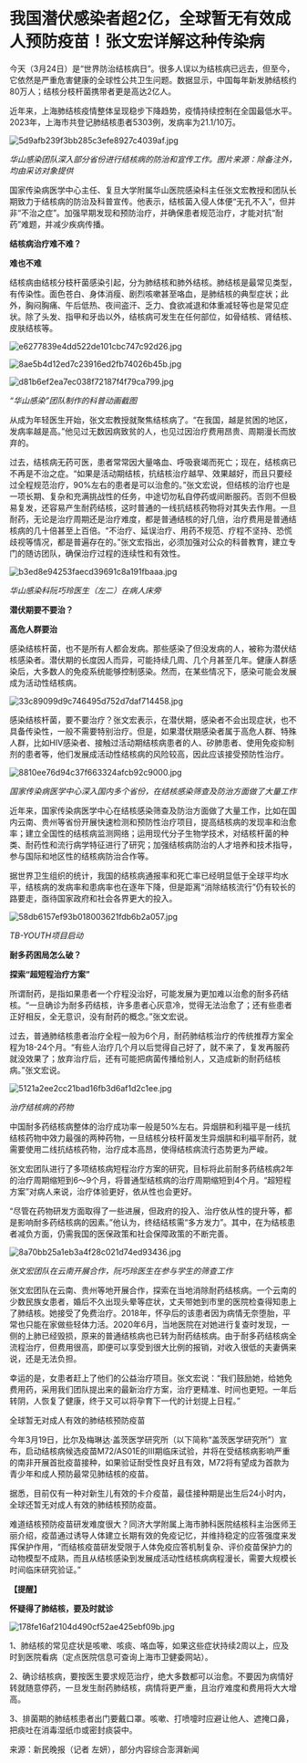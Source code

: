 # 我国潜伏感染者超2亿，全球暂无有效成人预防疫苗！张文宏详解这种传染病

今天（3月24日）是“世界防治结核病日”。很多人误以为结核病已远去，但至今，它依然是严重危害健康的全球性公共卫生问题。数据显示，中国每年新发肺结核约80万人；结核分枝杆菌携带者更是高达2亿人。

近年来，上海肺结核疫情整体呈现稳步下降趋势，疫情持续控制在全国最低水平。2023年，上海市共登记肺结核患者5303例，发病率为21.1/10万。

![5d9afb239f3bb285c3efe8927c4039af.jpg](https://raw.githubusercontent.com/qqhsx/qqnews_image/main/2024/03/24/我国潜伏感染者超2亿，全球暂无有效成人预防疫苗！张文宏详解这种传染病/5d9afb239f3bb285c3efe8927c4039af.jpg)

_华山感染团队深入部分省份进行结核病的防治和宣传工作。图片来源：除备注外，均由采访对象提供_

国家传染病医学中心主任、复旦大学附属华山医院感染科主任张文宏教授和团队长期致力于结核病的防治及科普宣传。他表示，结核菌入侵人体便“无孔不入”，但并非“不治之症”。加强早期发现和预防治疗，并确保患者规范治疗，才能对抗“耐药”难题，并减少疾病传播。

**结核病治疗难不难？**

**难也不难**

结核病由结核分枝杆菌感染引起，分为肺结核和肺外结核。肺结核是最常见类型，有传染性。面色苍白、身体消瘦、剧烈咳嗽甚至咯血，是肺结核的典型症状；此外，胸闷胸痛、午后低热、夜间盗汗、乏力、食欲减退和体重减轻等也是常见症状。除了头发、指甲和牙齿以外，结核病可发生在任何部位，如骨结核、肾结核、皮肤结核等。

![e6277839e4dd522de101cbc747c92d26.jpg](https://raw.githubusercontent.com/qqhsx/qqnews_image/main/2024/03/24/我国潜伏感染者超2亿，全球暂无有效成人预防疫苗！张文宏详解这种传染病/e6277839e4dd522de101cbc747c92d26.jpg)

![8ae5b4d12ed7c23916ed2fb74026b45b.jpg](https://raw.githubusercontent.com/qqhsx/qqnews_image/main/2024/03/24/我国潜伏感染者超2亿，全球暂无有效成人预防疫苗！张文宏详解这种传染病/8ae5b4d12ed7c23916ed2fb74026b45b.jpg)

![d81b6ef2ea7ec038f72187f4f79ca799.jpg](https://raw.githubusercontent.com/qqhsx/qqnews_image/main/2024/03/24/我国潜伏感染者超2亿，全球暂无有效成人预防疫苗！张文宏详解这种传染病/d81b6ef2ea7ec038f72187f4f79ca799.jpg)

_“华山感染”团队制作的科普动画截图_

从成为年轻医生开始，张文宏教授就聚焦结核病了。“在我国，越是贫困的地区，发病率越是高。”他见过无数因病致贫的人，也见过因治疗费用昂贵、周期漫长而放弃的。

过去，结核病无药可医，患者常常因大量咯血、呼吸衰竭而死亡；现在，结核病已不再是不治之症。“如果是活动期结核，抗结核治疗越早、效果越好，而且只要经过全程规范治疗，90%左右的患者是可以治愈的。”张文宏说，但结核的治疗也是一项长期、复杂和充满挑战性的任务，中途切勿私自停药或间断服药。否则不但极易复发，还容易产生耐药结核，这时普通的一线抗结核药物将对其失去作用。一旦耐药，无论是治疗周期还是治疗难度，都是普通结核的好几倍，治疗费用是普通结核病的几十倍甚至上百倍。“不治疗、延误治疗、用药不规范、疗程不坚持、恐慌歧视等情况，都是普遍存在的。”张文宏指出，必须加强对公众的科普教育，建立专门的随访团队，确保治疗过程的连续性和有效性。

![b3ed8e94253faecd39691c8a191fbaaa.jpg](https://raw.githubusercontent.com/qqhsx/qqnews_image/main/2024/03/24/我国潜伏感染者超2亿，全球暂无有效成人预防疫苗！张文宏详解这种传染病/b3ed8e94253faecd39691c8a191fbaaa.jpg)

 _华山感染科阮巧玲医生（左二）在病人床旁_

**潜伏期要不要治？**

**高危人群要治**

感染结核杆菌，也不是所有人都会发病。那些感染了但没发病的人，被称为潜伏结核感染者。潜伏期的长度因人而异，可能持续几周、几个月甚至几年。健康人群感染后，大多数人的免疫系统能够控制感染。然而，在某些情况下，感染可能会发展成为活动性结核病。

![33c89099d9c746495d752d7daf714458.jpg](https://raw.githubusercontent.com/qqhsx/qqnews_image/main/2024/03/24/我国潜伏感染者超2亿，全球暂无有效成人预防疫苗！张文宏详解这种传染病/33c89099d9c746495d752d7daf714458.jpg)

感染结核杆菌，要不要治疗？张文宏表示，在潜伏期，感染者不会出现症状，也不具备传染性，一般不需要特别治疗。但是，如果潜伏期感染者属于高危人群、特殊人群，比如HIV感染者、接触过活动期结核病患者的人、矽肺患者、使用免疫抑制剂的患者等，他们发展成活动性结核病的风险较高，因此应该接受预防性治疗。

![8810ee76d94c37f663324afcb92c9000.jpg](https://raw.githubusercontent.com/qqhsx/qqnews_image/main/2024/03/24/我国潜伏感染者超2亿，全球暂无有效成人预防疫苗！张文宏详解这种传染病/8810ee76d94c37f663324afcb92c9000.jpg)

 _国家传染病医学中心深入国内多个省份，在结核感染筛查及防治方面做了大量工作_

近年来，国家传染病医学中心在结核感染筛查及防治方面做了大量工作，比如在国内云南、贵州等省份开展快速检测和预防性治疗项目，提高结核病的发现率和治愈率；建立全国性的结核病监测网络；运用现代分子生物学技术，对结核杆菌的种类、耐药性和流行病学特征进行了研究；加强结核病防治的人才培养和技术指导，参与国际和地区性的结核病防治合作等。

据世界卫生组织的统计，我国的结核病通报率和死亡率已经明显低于全球平均水平，结核病的发病率和患病率也在逐年下降，但是距离“消除结核流行”仍有较长的路要走，亟待国家政府和社会各界更大的投入。

![58db6157ef93b018003621fdb6b2a057.jpg](https://raw.githubusercontent.com/qqhsx/qqnews_image/main/2024/03/24/我国潜伏感染者超2亿，全球暂无有效成人预防疫苗！张文宏详解这种传染病/58db6157ef93b018003621fdb6b2a057.jpg)

 _TB-YOUTH项目启动_

**耐多药困局怎么破？**

**探索“超短程治疗方案”**

所谓耐药，是指如果患者一个疗程没治好，可能发展为更加难以治愈的耐多药结核。“一旦确诊为耐多药结核，许多患者心灰意冷，觉得无法治愈了；还有些患者正好相反，全无意识，没有耐药的概念。”张文宏说。

过去，普通肺结核患者治疗全程一般为6个月，耐药肺结核治疗的传统推荐方案全程为18-24个月。“有些人治疗几个月以后觉得自己好了，就不来了，复发再服药就没效果了；放弃治疗后，还有可能把病菌传播给别人，又造成新的耐药结核病。”张文宏说。

![5121a2ee2cc21bad16fb3d6af1d2c1ee.jpg](https://raw.githubusercontent.com/qqhsx/qqnews_image/main/2024/03/24/我国潜伏感染者超2亿，全球暂无有效成人预防疫苗！张文宏详解这种传染病/5121a2ee2cc21bad16fb3d6af1d2c1ee.jpg)

_治疗结核病的药物_

中国耐多药结核病整体的治疗成功率一般是50%左右。异烟肼和利福平是一线抗结核药物中效力最强的两种药物，一旦结核分枝杆菌发生异烟肼和利福平耐药，就需要使用二线抗结核药物，治疗成本高昂，使得结核病流行态势更为严峻。

张文宏团队进行了多项结核病短程治疗方案的研究，目标将此前耐多药结核病2年的治疗周期缩短到6～9个月，将普通型结核病的治疗周期缩短到4个月。“超短程方案”对病人来说，治疗体验更好，依从性也会更好。

“尽管在药物研发方面取得了一些进展，但政府的投入、治疗依从性的提升等，都是影响耐多药结核病的因素。”他认为，终结结核需“多方发力”。其中，在为结核患者减负方面，仍需我国的医保政策和社会保障政策的不断完善。

![8a70bb25a1eb3a4f28c021d74ed93436.jpg](https://raw.githubusercontent.com/qqhsx/qqnews_image/main/2024/03/24/我国潜伏感染者超2亿，全球暂无有效成人预防疫苗！张文宏详解这种传染病/8a70bb25a1eb3a4f28c021d74ed93436.jpg)

 _张文宏团队在云南开展合作，阮巧玲医生在参与学生的筛查工作_

张文宏团队在云南、贵州等地开展合作，探索在当地消除耐药结核病。一个云南的少数民族女患者，婚后不久出现头晕等症状，丈夫带她到市里的医院检查得知患上了肺结核。她接受了免费治疗。2018年，怀孕后的该患者因为病情无奈堕胎，平常也只能在家做些轻体力活。2020年6月，当地医院在对她进行复查时发现，一侧的上肺已经毁损，原来的普通结核病也已转为耐药结核病。由于耐多药结核病全流程治疗，但费用很高，即便可以享受到很大比例的报销，对收入很低的夫妻俩来说，还是无法负担。

幸运的是，女患者赶上了他们的公益治疗项目。张文宏说：“我们鼓励她，给她免费用药，采用我们团队提出来的最新治疗方案，治疗更精准、时间也更短。一年后转阴，人恢复了健康，终于又可以将孕育下一代的计划提上日程。”

全球暂无对成人有效的肺结核预防疫苗

今年3月19日，比尔及梅琳达·盖茨医学研究所（以下简称“盖茨医学研究所”）宣布，启动结核病候选疫苗M72/AS01E的Ⅲ期临床试验，并将在受结核病影响严重的南非开展首批疫苗接种，如果验证耐受性良好且有效，M72将有望成为首款为青少年和成人预防最常见肺结核的疫苗。

据悉，目前仅有一种对新生儿有效的卡介疫苗，最佳接种期是出生后24小时内，全球还暂无对成人有效的肺结核预防疫苗。

难道结核预防疫苗研发难度很大？同济大学附属上海市肺科医院结核科主治医师王丽介绍，疫苗通过诱导人体建立长期有效的免疫记忆，并维持稳定的应答强度来发挥保护作用，“而结核疫苗研发受限于人体免疫应答机制复杂、评价疫苗保护力的动物模型不成熟，而且从结核感染到发展成活动性结核病病程漫长，需要大规模长时间临床研究验证。”

**【提醒】**

**怀疑得了肺结核，要及时就诊**

![178fe16af2104d490cf52ae425ebf09b.jpg](https://raw.githubusercontent.com/qqhsx/qqnews_image/main/2024/03/24/我国潜伏感染者超2亿，全球暂无有效成人预防疫苗！张文宏详解这种传染病/178fe16af2104d490cf52ae425ebf09b.jpg)

1、肺结核的常见症状是咳嗽、咳痰、咯血等，如果这些症状持续2周以上，应及时到医院看病（定点医院信息可查询上海市卫健委网站）。

2、确诊结核病，要按医生要求规范治疗，绝大多数都可以治愈。不要因为病情好转就随意停药，一旦发生耐药肺结核，病情将更严重，且治疗难度和费用将大大增高。

3、排菌期的肺结核患者出门要戴口罩。咳嗽、打喷嚏时应避让他人、遮掩口鼻，把痰吐在消毒湿纸巾或密封痰袋中。

来源：新民晚报（记者 左妍），部分内容综合澎湃新闻

